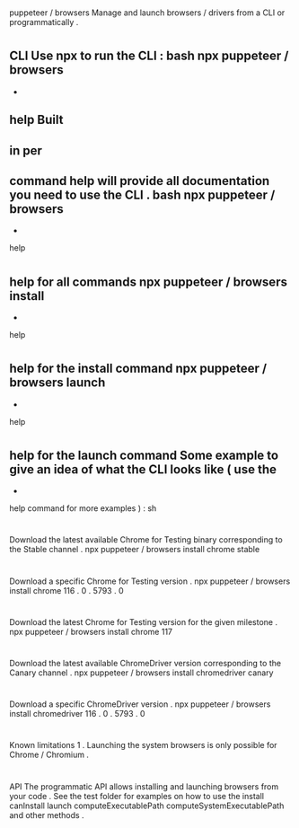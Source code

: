 #
puppeteer
/
browsers
Manage
and
launch
browsers
/
drivers
from
a
CLI
or
programmatically
.
#
#
CLI
Use
npx
to
run
the
CLI
:
bash
npx
puppeteer
/
browsers
-
-
help
Built
-
in
per
-
command
help
will
provide
all
documentation
you
need
to
use
the
CLI
.
bash
npx
puppeteer
/
browsers
-
-
help
#
help
for
all
commands
npx
puppeteer
/
browsers
install
-
-
help
#
help
for
the
install
command
npx
puppeteer
/
browsers
launch
-
-
help
#
help
for
the
launch
command
Some
example
to
give
an
idea
of
what
the
CLI
looks
like
(
use
the
-
-
help
command
for
more
examples
)
:
sh
#
Download
the
latest
available
Chrome
for
Testing
binary
corresponding
to
the
Stable
channel
.
npx
puppeteer
/
browsers
install
chrome
stable
#
Download
a
specific
Chrome
for
Testing
version
.
npx
puppeteer
/
browsers
install
chrome
116
.
0
.
5793
.
0
#
Download
the
latest
Chrome
for
Testing
version
for
the
given
milestone
.
npx
puppeteer
/
browsers
install
chrome
117
#
Download
the
latest
available
ChromeDriver
version
corresponding
to
the
Canary
channel
.
npx
puppeteer
/
browsers
install
chromedriver
canary
#
Download
a
specific
ChromeDriver
version
.
npx
puppeteer
/
browsers
install
chromedriver
116
.
0
.
5793
.
0
#
#
Known
limitations
1
.
Launching
the
system
browsers
is
only
possible
for
Chrome
/
Chromium
.
#
#
API
The
programmatic
API
allows
installing
and
launching
browsers
from
your
code
.
See
the
test
folder
for
examples
on
how
to
use
the
install
canInstall
launch
computeExecutablePath
computeSystemExecutablePath
and
other
methods
.
